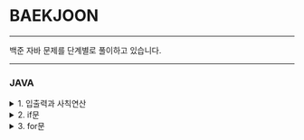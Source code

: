 # BAEKJOON

<hr/>
백준 자바 문제를 단계별로 풀이하고 있습니다.
<hr/>

### JAVA

<details markdown="1">
<summary> 1. 입출력과 사칙연산 </summary>

1. [Hello World](https://github.com/hb2727/BEAKJOON/blob/master/1stage/beak_2557.java)
2. [We love kriii](https://github.com/hb2727/BEAKJOON/blob/master/1stage/beak_10718.java)
3. [고양이](https://github.com/hb2727/BEAKJOON/blob/master/1stage/beak_10171.java)
4. [개](https://github.com/hb2727/BEAKJOON/blob/master/1stage/beak_10172.java)
5. [A+B](https://github.com/hb2727/BEAKJOON/blob/master/1stage/beak_1000.java)
6. [A-B](https://github.com/hb2727/BEAKJOON/blob/master/1stage/beak_1001.java)
7. [AxB](https://github.com/hb2727/BEAKJOON/blob/master/1stage/beak_10998.java)
8. [A/B](https://github.com/hb2727/BEAKJOON/blob/master/1stage/beak_1008.java)
9. [사칙연산](https://github.com/hb2727/BEAKJOON/blob/master/1stage/beak_10869.java)
10. [나머지](https://github.com/hb2727/BEAKJOON/blob/master/1stage/beak_10430.java)
11. [곱셈](https://github.com/hb2727/BEAKJOON/blob/master/1stage/beak_2588.java)

</details>

<details markdown="1">
<summary> 2. if문 </summary>

1. [두 수 비교하기](https://github.com/hb2727/BEAKJOON/blob/master/2stage/beak_1330.java)
2. [시험 성적](https://github.com/hb2727/BEAKJOON/blob/master/2stage/beak_9498.java)
3. [윤년](https://github.com/hb2727/BEAKJOON/blob/master/2stage/beak_2753.java)
4. [사분면 고르기](https://github.com/hb2727/BEAKJOON/blob/master/2stage/beak_14681.java)
5. [알람 시계](https://github.com/hb2727/BEAKJOON/blob/master/2stage/beak_2884.java)

</details>

<details markdown="1">
<summary> 3. for문 </summary>

1. [구구단](https://github.com/hb2727/BEAKJOON/blob/master/3stage/beak_2739.java)
2. [A+B - 3](https://github.com/hb2727/BEAKJOON/blob/master/3stage/beak_10950.java)
3. [합](https://github.com/hb2727/BEAKJOON/blob/master/3stage/beak_8393.java)
4. [빠른 A+B](https://github.com/hb2727/BEAKJOON/blob/master/3stage/beak_15552.java)
5. [N 찍기](https://github.com/hb2727/BEAKJOON/blob/master/3stage/beak_2741.java)
6. [기찍 N](https://github.com/hb2727/BEAKJOON/blob/master/3stage/beak_2742.java)
7. [A+B - 7](https://github.com/hb2727/BEAKJOON/blob/master/3stage/beak_11021.java)
8. [A+B - 8](https://github.com/hb2727/BEAKJOON/blob/master/3stage/beak_11022.java)

</details>
